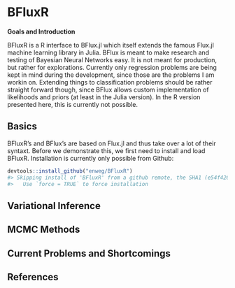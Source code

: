 
<!-- README.md is generated from README.Rmd. Please edit that file -->

# BFluxR

<!-- badges: start -->
<!-- badges: end -->

**Goals and Introduction**

BFluxR is a R interface to BFlux.jl which itself extends the famous
Flux.jl machine learning library in Julia. BFlux is meant to make
research and testing of Bayesian Neural Networks easy. It is not meant
for production, but rather for explorations. Currently only regression
problems are being kept in mind during the development, since those are
the problems I am workin on. Extending things to classification problems
should be rather straight forward though, since BFlux allows custom
implementation of likelihoods and priors (at least in the Julia
version). In the R version presented here, this is currently not
possible.

## Basics

BFluxR’s and BFlux’s are based on Flux.jl and thus take over a lot of
their syntaxt. Before we demonstrate this, we first need to install and
load BFluxR. Installation is currently only possible from Github:

``` r
devtools::install_github("enweg/BFluxR")
#> Skipping install of 'BFluxR' from a github remote, the SHA1 (e54f426f) has not changed since last install.
#>   Use `force = TRUE` to force installation
```

## Variational Inference

## MCMC Methods

## Current Problems and Shortcomings

## References
